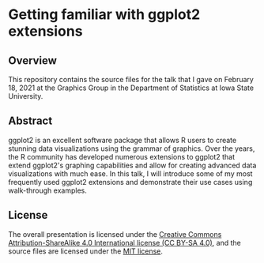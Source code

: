 # Getting familiar with ggplot2 extensions

## Overview
This repository contains the source files for the talk that I gave on February 18, 2021 at the Graphics Group in the Department of Statistics at Iowa State University.

## Abstract
ggplot2 is an excellent software package that allows R users to create stunning data visualizations using the grammar of graphics. Over the years, the R community has developed numerous extensions to ggplot2 that extend ggplot2's graphing capabilities and allow for creating advanced data visualizations with much ease. In this talk, I will introduce some of my most frequently used ggplot2 extensions and demonstrate their use cases using walk-through examples.

## License
The overall presentation is licensed under the [Creative Commons Attribution-ShareAlike 4.0 International license (CC BY-SA 4.0)](https://creativecommons.org/licenses/by-sa/4.0/), and the source files are licensed under the [MIT license](https://ashirwad-barnwal.mit-license.org/).
